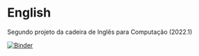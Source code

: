 # English
Segundo projeto da cadeira de Inglês para Computação (2022.1)


[![Binder](https://mybinder.org/badge_logo.svg)](https://mybinder.org/v2/gh/yasmws/English/HEAD?labpath=%2Fvoila%2Frender%2Fminiproject_02_production.ipynb)
